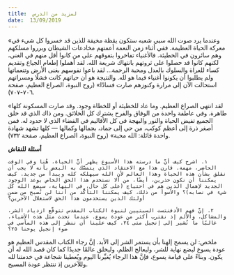```yaml
---
title:  لمزيد من الدرس
date:  13/09/2019
---
```


«وعندما يرد صوت الله سبي شعبه ستكون يقظة مخيفة للذين قد خسروا كل شيء في معركة الحياة العظيمة. ففي أثناء زمن النعمة أعمتهم مخادعات الشيطان وبرروا مسلكهم وهم سائرون في الخطيئة. فالأغنياء تفاخروا بتفوقهم على من كانوا أقل منهم في الغنى، لكنهم كانوا قد حصلوا على ثروتهم بانتهاك شريعة الله. لقد أهملوا إطعام الجياع وتقديم كساء للعراة والسلوك بالعدل ومحبة الرحمة… لقد باعوا نفوسهم بغنى الأرض وتنعماتها ولم يطلبوا أن يكونوا أغنياء فيما هو لله. والنتيجة هو أن حياتهم كانت فشلًا ومسراتهم استحالت الآن إلى مرارة وكنوزهم صارت فسادًا» (روح النبوة، الصراع العظيم، صفحة ٧٠٦-٧٠٧).

«لقد انتهى الصراع العظيم. وما عاد للخطيئة أو للخطاة وجود. وقد صارت المسكونة كلها طاهرة. وفي عاطفة واحدة من الوفاق والفرح يشترك كل الخلائق. ومن ذاك الذي قد خلق الجميع تفيض الحياة والنور والبهجة في كل الأقاليم في الفضاء الذي لا حدود له. فمن أصغر ذرة إلى أعظم كوكب، من حي إلى جماد، بجمالها وكمالها — كلها تشهد شهادة واحدة قائلة: الله محبة» (روح النبوة، الصراع العظيم، صفحة ٧٣٢).

**أسئلة للنقاش**

`١. اشرح كيف أنَّ ما درسته هذا الأسبوع يظهر أنَّ الحياة، هُنا وفي الوقت الحاضر، مهمة. قارن هذا مع الاعتقاد الذي يتمسَّك به البعض بأنه لا يجب أن نقلق بشأن هذه الحياة وهذا العالم لأن الله سيهلكه كله ويبدأ من جديد. كيف يمكننا أن نكون حذرين، أيضًا، من ألا نستخدم هذا الحق الخاص بوعد الوجود الجديد لإهمال الذين هم في احتياج (على كل حال، في النهاية، سيضع الله كل شيء في نصابه)؟ والأسوأ من ذلك، كيف يمكننا التأكُّد من أننا لن نُصبح من ضمن أولئك الذين يستخدمون هذا الحق لاستغلال الآخرين؟`

`٢. إنَّ فهم الأدفنتست السبتيين لنبوة الكتاب المقدس تتوقَّع ازدياد الشر، والمشاكل، والألم إذ نقترب أكثر من عودة يسوع. عندما تحدث مثل هذه الأشياء، غالبًا ما نُشير إلى إنجيل متى ٢٤. كيف علينا أن ننظر إلى هذه المآسي في ضوء إنجيل يوحنا ٢٥؟`

ملخص: لن يسمح إلهنا بأن يستمر الشر إلى الأبد. إنَّ رجاء الكتاب المقدس العظيم هو عودة يسوع ليضع نهاية للشر، وليعالج الظلم، وليخلق عالمًا جديدًا كما كان قصد الله له أن يكون. وبناءً على قيامة يسوع، فإنَّ هذا الرجاء يُغيِّرنا اليوم ويُعطينا شجاعة في خدمتنا لله وللآخرين إذ ننتظر عودة المسيح.